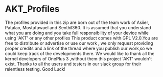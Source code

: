 # AKT_Profiles
The profiles provided in this zip are born out of the team work of Asiier, Patalao, Mostafawael and Senthil360.
It is assumed that you understand what you are doing and you take full responsibility of your device while using 'AKT' or any other profiles
This product comes with GPL V2.0.You are free to distribute or advertise or use our work , we only request providing proper credits and a link of the thread where you publish our work,so we could keep track of the developments there.
We would like to thank all the kernel developers of OnePlus 3 ,without them this project 'AKT' wouldn't exist.
Thanks to all the users and testers in our slack group for their relentless testing.
Good Luck!
